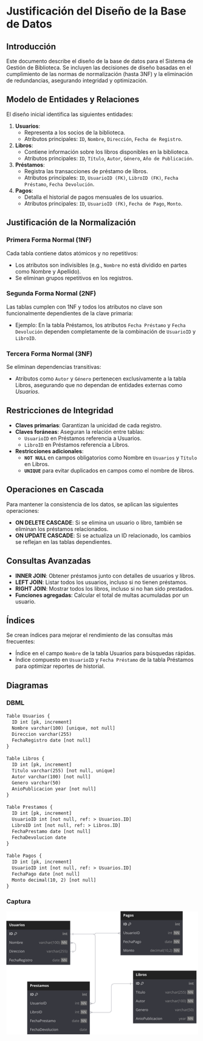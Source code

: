 # Justificación del Diseño de la Base de Datos

## Introducción

Este documento describe el diseño de la base de datos para el Sistema de Gestión de Biblioteca. Se incluyen las decisiones de diseño basadas en el cumplimiento de las normas de normalización (hasta 3NF) y la eliminación de redundancias, asegurando integridad y optimización.

## Modelo de Entidades y Relaciones

El diseño inicial identifica las siguientes entidades:

1. **Usuarios**:
   - Representa a los socios de la biblioteca.
   - Atributos principales: `ID`, `Nombre`, `Dirección`, `Fecha de Registro`.
2. **Libros**:
   - Contiene información sobre los libros disponibles en la biblioteca.
   - Atributos principales: `ID`, `Título`, `Autor`, `Género`, `Año de Publicación`.
3. **Préstamos**:
   - Registra las transacciones de préstamo de libros.
   - Atributos principales: `ID`, `UsuarioID (FK)`, `LibroID (FK)`, `Fecha Préstamo`, `Fecha Devolución`.
4. **Pagos**:
   - Detalla el historial de pagos mensuales de los usuarios.
   - Atributos principales: `ID`, `UsuarioID (FK)`, `Fecha de Pago`, `Monto`.

## Justificación de la Normalización

### Primera Forma Normal (1NF)

Cada tabla contiene datos atómicos y no repetitivos:

- Los atributos son indivisibles (e.g., `Nombre` no está dividido en partes como Nombre y Apellido).
- Se eliminan grupos repetitivos en los registros.

### Segunda Forma Normal (2NF)

Las tablas cumplen con 1NF y todos los atributos no clave son funcionalmente dependientes de la clave primaria:

- Ejemplo: En la tabla Préstamos, los atributos `Fecha Préstamo` y `Fecha Devolución` dependen completamente de la combinación de `UsuarioID` y `LibroID`.

### Tercera Forma Normal (3NF)

Se eliminan dependencias transitivas:

- Atributos como `Autor` y `Género` pertenecen exclusivamente a la tabla Libros, asegurando que no dependan de entidades externas como *Usuarios*.

## Restricciones de Integridad

- **Claves primarias**: Garantizan la unicidad de cada registro.
- **Claves foráneas**: Aseguran la relación entre tablas:
  - `UsuarioID` en Préstamos referencia a Usuarios.
  - `LibroID` en Préstamos referencia a Libros.
- **Restricciones adicionales**:
  - **`NOT NULL`** en campos obligatorios como Nombre en `Usuarios` y `Título` en Libros.
  - **`UNIQUE`** para evitar duplicados en campos como el nombre de libros.

## Operaciones en Cascada

Para mantener la consistencia de los datos, se aplican las siguientes operaciones:

- **ON DELETE CASCADE**: Si se elimina un usuario o libro, también se eliminan los préstamos relacionados.
- **ON UPDATE CASCADE**: Si se actualiza un ID relacionado, los cambios se reflejan en las tablas dependientes.

## Consultas Avanzadas

- **INNER JOIN**: Obtener préstamos junto con detalles de usuarios y libros.
- **LEFT JOIN**: Listar todos los usuarios, incluso si no tienen préstamos.
- **RIGHT JOIN**: Mostrar todos los libros, incluso si no han sido prestados.
- **Funciones agregadas**: Calcular el total de multas acumuladas por un usuario.

## Índices

Se crean índices para mejorar el rendimiento de las consultas más frecuentes:

- Índice en el campo `Nombre` de la tabla Usuarios para búsquedas rápidas.
- Índice compuesto en `UsuarioID` y `Fecha Préstamo` de la tabla Préstamos para optimizar reportes de historial.

## Diagramas

### DBML

```DBML
Table Usuarios {
  ID int [pk, increment]
  Nombre varchar(100) [unique, not null]
  Direccion varchar(255)
  FechaRegistro date [not null]
}

Table Libros {
  ID int [pk, increment]
  Titulo varchar(255) [not null, unique]
  Autor varchar(100) [not null]
  Genero varchar(50)
  AnioPublicacion year [not null]
}

Table Prestamos {
  ID int [pk, increment]
  UsuarioID int [not null, ref: > Usuarios.ID]
  LibroID int [not null, ref: > Libros.ID]
  FechaPrestamo date [not null]
  FechaDevolucion date
}

Table Pagos {
  ID int [pk, increment]
  UsuarioID int [not null, ref: > Usuarios.ID]
  FechaPago date [not null]
  Monto decimal(10, 2) [not null]
}
```

### Captura

![diagramas](tables.svg)
